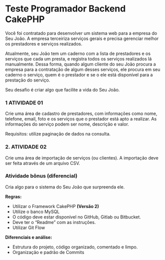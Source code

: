 # Teste Programador Backend CakePHP

Você foi contratado para desenvolver um sistema web para a empresa do Seu João. A empresa terceiriza serviços gerais e precisa gerenciar melhor os prestadores e serviços realizados.  

Atualmente, seu João tem um caderno com a lista de prestadores e os serviços que cada um presta, e registra todos os serviços realizados lá manualmente. Dessa forma, quando algum cliente do seu João procura a empresa para a contratação de algum desses serviços, ele procura em seu caderno o serviço, quem é o prestador e se o ele está disponível para a prestação do serviço.  

Seu desafio é criar algo que facilite a vida do Seu João.

### 1 ATIVIDADE 01

Crie uma área de cadastro de prestadores, com informações como nome, telefone, email, foto e os serviços que o prestador está apto a realizar. As informações do serviço podem ser nome, descrição e valor.

Requisitos: utilize paginação de dados na consulta.

### 2. ATIVIDADE 02

Crie uma área de importação de serviços (ou clientes). A importação deve ser feita através de um arquivo CSV.

### Atividade bônus (diferencial)

Cria algo para o sistema do Seu João que surpreenda ele.

**Regras:**

- Utilizar o Framework CakePHP **(Versão 2)**
- Utilize o banco MySQL
- O código deve estar disponível no GitHub, Gitlab ou Bitbucket.
- Deve ter o “Readme” com as instruções.
- Utilizar Git Flow

**Diferenciais e análise:**

- Estrutura do projeto, código organizado, comentado e limpo.
- Organização e padrão de Commits